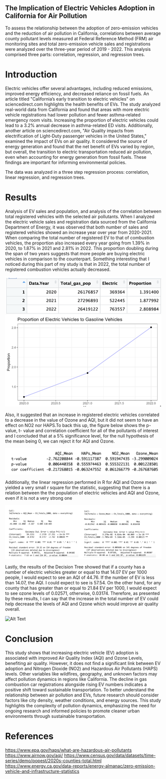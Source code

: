 ## The Implication of Electric Vehicles Adoption in California for Air Pollution

To assess the relationship between the adoption of zero-emission vehicles and the reduction of air pollution in California, correlations between average county pollutant levels measured at Federal Reference Method (FRM) air monitoring sites and total zero-emission vehicle sales and registrations were analyzed over the three-year period of 2019 - 2022. This analysis comprised three parts: correlation, regression, and regression trees.

# Introduction

Electric vehicles offer several advantages, including reduced emissions, improved energy efficiency, and decreased reliance on fossil fuels. An article titled "California’s early transition to electric vehicles" on sciencedirect.com highlights the health benefits of EVs. The study analyzed real-world data from California and found that areas with more electric vehicle registrations had lower pollution and fewer asthma-related emergency room visits. Increasing the proportion of electric vehicles could lead to a 3.2% annual decrease in asthma-related ED visits. Additionally, another article on sciencedirect.com, "Air Quality impacts from electrification of Light-Duty passenger vehicles in the United States," examined the impact of EVs on air quality. It considered the source of energy generation and found that the net benefit of EVs varied by region, but overall, the transition to electric transportation reduced air pollution, even when accounting for energy generation from fossil fuels. These findings are important for informing environmental policies.

The data was analyzed in a three step regression process: correlation, linear regression, and regression trees.

# Results

Analysis of EV sales and population, and analysis of the correlation between total registered vehicles with the selected air pollutants. When I analyzed the electric vehicle sales and registration data sourced from the California Department of Energy, it was observed that both number of sales and registered vehicles showed an increase year over year from 2020-2021. When comparing the total number of registered EV to that of combustion vehicles, the proportion also increased every year going from 1.39% in 2020, to 1.87% in 2021 and 2.81% in 2022. This proportion doubling during the span of two years suggests that more people are buying electric vehicles in comparison to the counterpart. Something interesting that I noticed during this part of my study is that in 2022, the total number of registered combustion vehicles actually decreased. 

![Alt Text](Set_Analysis.png)
![Alt Text](EV_GV_linegraph.png)

Also, it suggested that an increase in registered electric vehicles correlated to a decrease in the value of Ozone and AQI, but it did not seem to have an effect on NO2 nor HAPS.To back this up, the figure below shows the p-value, t- value and correlation coefficient for all of the pollutants of interest and I concluded that at a 5% significance level, for the null hypothesis of the mean being 0, we can reject it for AQI and Ozone.

![Alt Text](Corr_Coef_P_T.png)

Additionally, the linear regression  performed in R for AQI and Ozone mean yielded a very small r square for the statistic,  suggesting that  there is a relation between the the population of electric vehicles and AQI and Ozone, even if it is not a very strong one

![Alt Text](LM_Results.png)

Lastly, the results of the Decision Tree showed that if a county has a number of electric vehicles greater or equal to that 14.07 EV per 1000 people, I would expect to see an AQI of 44.76. If the number of EV is less than 14.07, the AQI. I could expect to see is 57.54. On the other hand, for any county that has greater than or equal to 21.84 EV per 1000, I would expect to see ozone levels of 0.02571, otherwise, 0.03174. Therefore, as presented by these results, I can say that the increase in the total number of EV could help decrease the levels of AQI and Ozone which would improve air quality overall.

![Alt Text](Decision_Trees.png)

# Conclusion

This study shows that increasing electric vehicle (EV) adoption is associated with improved Air Quality Index (AQI) and Ozone Levels, benefiting air quality. However, it does not find a significant link between EV adoption and Nitrogen Dioxide (NO2) and Hazardous Air Pollutants (HAPS) levels. Other variables like wildfires, geography, and unknown factors may affect pollution dynamics in regions like California. The decline in gas combustion car registrations alongside rising EV numbers indicates a positive shift toward sustainable transportation. To better understand the relationship between air pollution and EVs, future research should consider factors like city density, weather conditions, and energy sources. This study highlights the complexity of pollution dynamics, emphasizing the need for ongoing research and informed policies to promote cleaner urban environments through sustainable transportation.

# References
https://www.epa.gov/haps/what-are-hazardous-air-pollutants
https://www.airnow.gov/aqi/
https://www.census.gov/data/datasets/time-series/demo/popest/2020s-counties-total.html
https://www.energy.ca.gov/data-reports/energy-almanac/zero-emission-vehicle-and-infrastructure-statistics
